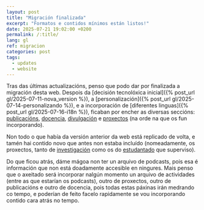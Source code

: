 ```yaml
---
layout: post
title: "Migración finalizada"
excerpt: "Formatos e contidos mínimos están listos!"
date: 2025-07-21 19:02:00 +0200
permalink: /:title/
lang: gl
ref: migracion
categories: post
tags:
  - updates
  - website
---
```

Tras das últimas actualizacións, penso que podo dar por finalizada a migración desta web. Despois da [decisión tecnolóxica inicial]({% post_url gl/2025-07-11-nova_version %}), a [personalización]({% post_url gl/2025-07-14-personalizando %}), e a incorporación de [diferentes linguas]({% post_url gl/2025-07-16-i18n %}), ficaban por encher as diversas seccións: [publicacións](/publicacions), [docencia](/docencia), [divulgación](/divulgacion) e [proxectos](/proxectos) (na orde na que os fun incorporando).

Non todo o que había da versión anterior da web está replicado de volta, e tamén hai contido novo que antes non estaba incluído (nomeadamente, os proxectos, tanto de [investigación](/proxectos) como os do [estudantado](/docencia#student-projects) que superviso).

Do que ficou atrás, dáme mágoa non ter un arquivo de podcasts, pois esa é información que non está doadamente accesible en ningures. Mais penso que o axeitado será incorporar nalgún momento un arquivo de actividades (entre as que estarían os podcasts), outro de proxectos, outro de publicacións e outro de docencia, pois todas estas páxinas irán medrando co tempo, e poderían de feito facelo rapidamente se vou incorporando contido cara atrás no tempo.
